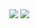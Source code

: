 <img src="C:\Users\정승헌\Desktop\schedule\img\diagram.png">
<img src="C:\Users\정승헌\Desktop\schedule\img\api.png">
